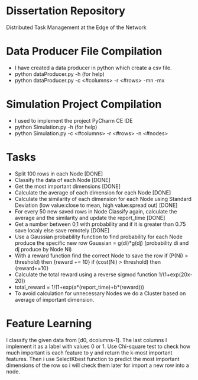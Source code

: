 # Dissertation Repository
Distributed Task Management at the Edge of the Network

# Data Producer File Compilation
- I have created a data producer in python which create a csv file.
- python dataProducer.py -h (for help)
- python dataProducer.py -c <#columns> -r <#rows> -mn <min> -mx <max>

# Simulation Project Compilation
- I used to implement the project PyCharm CE IDE
- python Simulation.py -h (for help)
- python Simulation.py -c <#columns> -r <#rows> -n <#nodes>

# Tasks
- Split 100 rows in each Node [DONE]
- Classify the data of each Node [DONE]
- Get the most important dimensions [DONE]
- Calculate the average of each dimension for each Node [DONE]
- Calculate the similarity of each dimension for each Node using Standard Deviation (low value:close to mean, high value:spread out) [DONE]
- For every 50 new saved rows in Node Classify again, calculate the average and the similarity and update the report_time [DONE]
- Get a number between 0,1 with probability and if it is greater than 0.75 save localy else save remotely [DONE]
- Use a Gaussian probability function to find probability for each Node produce the specific new row Gaussian = g(di)*g(dj) (probability di and dj produce by Node Ni)
- With a reward function find the correct Node to save the row if (P(Ni) > threshold) then {reward += 10} if (cost(Ni) > threshold) then {reward+=10}
- Calculate the total reward using a reverse sigmod function 1/(1+exp(20x-20))
- total_reward = 1/(1+exp(a*(report_time)+b*(reward)))
- To avoid calculation for unnecessary Nodes we do a Cluster based on average of important dimension.

# Feature Learning
I classify the given data from [d0, dcolumns-1]. The last columns I implement it as a label with values 0 or 1.
Use Chi-square test to check how much important is each feature to y and return the k-most important features.
Then i use SelectKbest function to predict the most important dimensions of the row so i will check them later for import a new row into a node.
